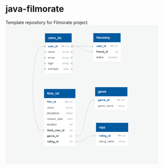 # java-filmorate
Template repository for Filmorate project.
![BaseDate.png](https://github.com/Zel-ik/java-filmorate/blob/9d9e6d880f2509b892e55a80addc73be1814145c/BaseDate.png)
